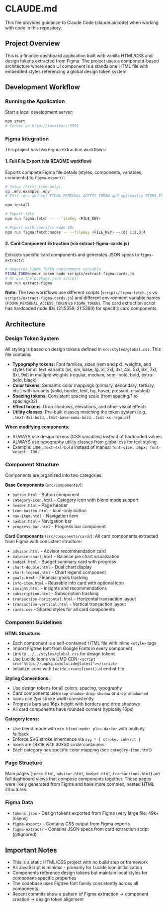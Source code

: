 # CLAUDE.md

This file provides guidance to Claude Code (claude.ai/code) when working with code in this repository.

## Project Overview

This is a finance dashboard application built with vanilla HTML/CSS and design tokens extracted from Figma. The project uses a component-based architecture where each UI component is a standalone HTML file with embedded styles referencing a global design token system.

## Development Workflow

### Running the Application

Start a local development server:
```bash
npm start
# Serves on http://localhost:5501
```

### Figma Integration

This project has two Figma extraction workflows:

#### 1. Full File Export (via README workflow)
Exports complete Figma file details (styles, components, variables, comments) to `figma-export/`:
```bash
# Setup (first time only)
cp .env.example .env
# Edit .env and set FIGMA_PERSONAL_ACCESS_TOKEN and optionally FIGMA_FILE_KEY

npm install

# Export file
npm run figma:fetch -- --fileKey <FILE_KEY>

# Export with specific node IDs
npm run figma:fetch:nodes -- --fileKey <FILE_KEY> --ids 1:2,3:4
```

#### 2. Card Component Extraction (via extract-figma-cards.js)
Extracts specific card components and generates JSON specs to `figma-extract/`:
```bash
# Requires FIGMA_TOKEN environment variable
FIGMA_TOKEN=your_token node scripts/extract-figma-cards.js
# Or use the package.json script:
npm run extract-figma
```

**Note:** The two workflows use different scripts (`scripts/figma-fetch.js` vs `scripts/extract-figma-cards.js`) and different environment variable names (`FIGMA_PERSONAL_ACCESS_TOKEN` vs `FIGMA_TOKEN`). The card extraction script has hardcoded node IDs (21:5359, 21:5360) for specific card components.

## Architecture

### Design Token System

All styling is based on design tokens defined in `src/styles/global.css`. This file contains:

- **Typography tokens**: Font families, sizes (rem and px), weights, and styles for all text variants (xs, sm, base, lg, xl, 2xl, 3xl, 4xl, 5xl, 6xl, 7xl, 8xl, 9xl) in multiple weights (regular, medium, semi-bold, bold, extra-bold, black)
- **Color tokens**: Semantic color mappings (primary, secondary, tertiary, etc.) with variants (solid, border, text, bg, hover, pressed, disabled)
- **Spacing tokens**: Consistent spacing scale (from spacing/1 to spacing/32)
- **Effect tokens**: Drop shadows, elevations, and other visual effects
- **Utility classes**: Pre-built classes matching the token system (e.g., `.text-4xl-bold`, `.text-base-semi-bold`, `.text-xs-regular`)

**When modifying components:**
- ALWAYS use design tokens (CSS variables) instead of hardcoded values
- ALWAYS use typography utility classes from global.css for text styling
- Example: Use `.text-4xl-bold` instead of manual `font-size: 36px; font-weight: 700;`

### Component Structure

Components are organized into two categories:

**Base Components** (`src/components/`):
- `button.html` - Button component
- `category-icon.html` - Category icon with blend mode support
- `header.html` - Page header
- `icon-button.html` - Icon-only button
- `nav-item.html` - Navigation item
- `navbar.html` - Navigation bar
- `progress-bar.html` - Progress bar component

**Card Components** (`src/components/card/`):
All card components extracted from Figma with consistent structure:
- `advisor.html` - Advisor recommendation card
- `balance-chart.html` - Balance pie chart visualization
- `budget.html` - Budget summary card with progress
- `chart-double.html` - Dual chart display
- `chart-legend.html` - Chart legend component
- `goals.html` - Financial goals tracking
- `info-item.html` - Reusable info card with optional icon
- `insight.html` - Insights and recommendations
- `subscription.html` - Subscription tracking
- `transaction-horizontal.html` - Horizontal transaction layout
- `transaction-vertical.html` - Vertical transaction layout
- `cards.css` - Shared styles for all card components

### Component Guidelines

**HTML Structure:**
- Each component is a self-contained HTML file with inline `<style>` tags
- Import Figtree font from Google Fonts in every component
- Link to `../../styles/global.css` for design tokens
- Use Lucide icons via UMD CDN: `<script src="https://unpkg.com/lucide@latest"></script>`
- Initialize icons with `lucide.createIcons()` at end of file

**Styling Conventions:**
- Use design tokens for all colors, spacing, typography
- Card components use `drop-shadow-drop-shadow` or `drop-shadow-md`
- Icons use 2px stroke width consistently
- Progress bars are 16px height with borders and drop shadows
- All card components have rounded corners (typically 16px)

**Category Icons:**
- Use blend mode with `mix-blend-mode: plus-darker` with multiply fallback
- Enforce SVG stroke inheritance via `svg * { stroke: inherit }`
- Icons are 18×18 with 30×30 circle containers
- Each category has specific color mapping (see `category-icon.html`)

### Page Structure

Main pages (`index.html`, `advisor.html`, `budget.html`, `transactions.html`) are full dashboard views that compose components together. These pages were likely generated from Figma and have more complex, nested HTML structures.

### Figma Data

- `tokens.json` - Design tokens exported from Figma (very large file, 49k+ tokens)
- `figma-export/` - Contains CSS output from Figma exports
- `figma-extract/` - Contains JSON specs from card extraction script (gitignored)

## Important Notes

- This is a static HTML/CSS project with no build step or framework
- All JavaScript is minimal - primarily for Lucide icon initialization
- Components reference design tokens but maintain local styles for component-specific properties
- The codebase uses Figtree font family consistently across all components
- Recent commits show a pattern of Figma extraction → component creation → design token alignment
